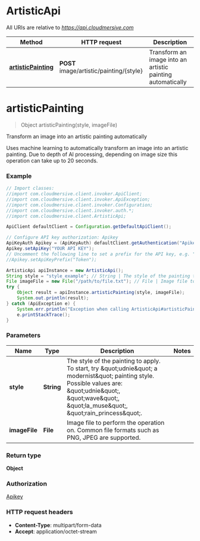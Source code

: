 # ArtisticApi

All URIs are relative to *https://api.cloudmersive.com*

Method | HTTP request | Description
------------- | ------------- | -------------
[**artisticPainting**](ArtisticApi.md#artisticPainting) | **POST** image/artistic/painting/{style} | Transform an image into an artistic painting automatically


<a name="artisticPainting"></a>
# **artisticPainting**
> Object artisticPainting(style, imageFile)

Transform an image into an artistic painting automatically

Uses machine learning to automatically transform an image into an artistic painting.  Due to depth of AI processing, depending on image size this operation can take up to 20 seconds.

### Example
```java
// Import classes:
//import com.cloudmersive.client.invoker.ApiClient;
//import com.cloudmersive.client.invoker.ApiException;
//import com.cloudmersive.client.invoker.Configuration;
//import com.cloudmersive.client.invoker.auth.*;
//import com.cloudmersive.client.ArtisticApi;

ApiClient defaultClient = Configuration.getDefaultApiClient();

// Configure API key authorization: Apikey
ApiKeyAuth Apikey = (ApiKeyAuth) defaultClient.getAuthentication("Apikey");
Apikey.setApiKey("YOUR API KEY");
// Uncomment the following line to set a prefix for the API key, e.g. "Token" (defaults to null)
//Apikey.setApiKeyPrefix("Token");

ArtisticApi apiInstance = new ArtisticApi();
String style = "style_example"; // String | The style of the painting to apply.  To start, try \"udnie\" a modernist\" painting style.  Possible values are: \"udnie\", \"wave\", \"la_muse\", \"rain_princess\".
File imageFile = new File("/path/to/file.txt"); // File | Image file to perform the operation on.  Common file formats such as PNG, JPEG are supported.
try {
    Object result = apiInstance.artisticPainting(style, imageFile);
    System.out.println(result);
} catch (ApiException e) {
    System.err.println("Exception when calling ArtisticApi#artisticPainting");
    e.printStackTrace();
}
```

### Parameters

Name | Type | Description  | Notes
------------- | ------------- | ------------- | -------------
 **style** | **String**| The style of the painting to apply.  To start, try \&quot;udnie\&quot; a modernist\&quot; painting style.  Possible values are: \&quot;udnie\&quot;, \&quot;wave\&quot;, \&quot;la_muse\&quot;, \&quot;rain_princess\&quot;. |
 **imageFile** | **File**| Image file to perform the operation on.  Common file formats such as PNG, JPEG are supported. |

### Return type

**Object**

### Authorization

[Apikey](../README.md#Apikey)

### HTTP request headers

 - **Content-Type**: multipart/form-data
 - **Accept**: application/octet-stream

